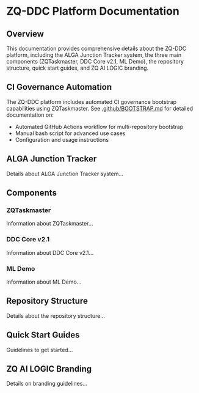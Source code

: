 # ZQ-DDC Platform Documentation

## Overview
This documentation provides comprehensive details about the ZQ-DDC platform, including the ALGA Junction Tracker system, the three main components (ZQTaskmaster, DDC Core v2.1, ML Demo), the repository structure, quick start guides, and ZQ AI LOGIC branding.

## CI Governance Automation
The ZQ-DDC platform includes automated CI governance bootstrap capabilities using ZQTaskmaster. See [.github/BOOTSTRAP.md](.github/BOOTSTRAP.md) for detailed documentation on:
- Automated GitHub Actions workflow for multi-repository bootstrap
- Manual bash script for advanced use cases
- Configuration and usage instructions

## ALGA Junction Tracker
Details about ALGA Junction Tracker system...

## Components
### ZQTaskmaster
Information about ZQTaskmaster...
### DDC Core v2.1
Information about DDC Core v2.1...
### ML Demo
Information about ML Demo...

## Repository Structure
Details about the repository structure...

## Quick Start Guides
Guidelines to get started...

## ZQ AI LOGIC Branding
Details on branding guidelines...